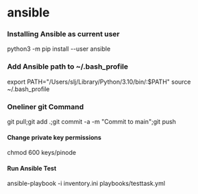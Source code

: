 # ansible



### Installing Ansible as current user
python3 -m pip install --user ansible

### Add Ansible path to ~/.bash_profile
export PATH="/Users/slj/Library/Python/3.10/bin/:$PATH"
source ~/.bash_profile

### Oneliner git Command
git pull;git add .;git commit -a -m "Commit to main";git push

#### Change private key permissions
chmod 600 keys/pinode

#### Run Ansible Test
ansible-playbook -i inventory.ini playbooks/testtask.yml

